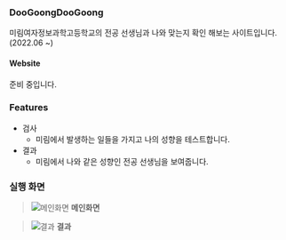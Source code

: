 ### DooGoongDooGoong

미림여자정보과학고등학교의 전공 선생님과 나와 맞는지 확인 해보는 사이트입니다. (2022.06 ~)

#### Website

준비 중입니다.

### Features

* 검사
    * 미림에서 발생하는 일들을 가지고 나의 성향을 테스트합니다.
* 결과
    * 미림에서 나와 같은 성향인 전공 선생님을 보여줍니다. 

### 실행 화면

> ![메인화면](https://ifh.cc/g/ALBFw4.png)
**메인화면**

> ![결과](https://ifh.cc/g/rFWmvf.jpg)
**결과**
